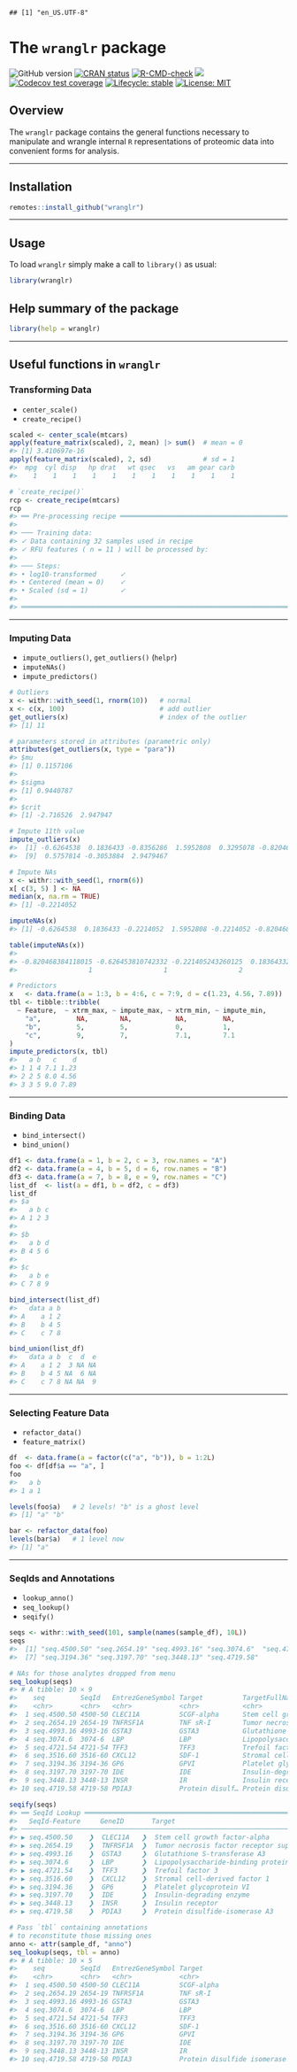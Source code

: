 
<!-- README.md is generated from README.Rmd. Please edit that file -->

    ## [1] "en_US.UTF-8"

# The `wranglr` package

<!-- badges: start -->

![GitHub
version](https://img.shields.io/badge/Version-0.0.1-success.svg?style=flat&logo=github)
[![CRAN
status](http://www.r-pkg.org/badges/version/wranglr)](https://cran.r-project.org/package=wranglr)
[![R-CMD-check](https://github.com/stufield/wranglr/workflows/R-CMD-check/badge.svg)](https://github.com/stufield/wranglr/actions)
[![](https://cranlogs.r-pkg.org/badges/grand-total/wranglr)](https://cran.r-project.org/package=wranglr)
[![Codecov test
coverage](https://codecov.io/gh/stufield/wranglr/branch/main/graph/badge.svg)](https://app.codecov.io/gh/stufield/wranglr?branch=main)
[![Lifecycle:
stable](https://img.shields.io/badge/lifecycle-stable-brightgreen.svg)](https://lifecycle.r-lib.org/articles/stages.html#stable)
[![License:
MIT](https://img.shields.io/badge/License-MIT-blue.svg)](https://choosealicense.com/licenses/mit/)
<!-- badges: end -->

## Overview

The `wranglr` package contains the general functions necessary to
manipulate and wrangle internal `R` representations of proteomic data
into convenient forms for analysis.

------------------------------------------------------------------------

## Installation

``` r
remotes::install_github("wranglr")
```

------------------------------------------------------------------------

## Usage

To load `wranglr` simply make a call to `library()` as usual:

``` r
library(wranglr)
```

## Help summary of the package

``` r
library(help = wranglr)
```

------------------------------------------------------------------------

## Useful functions in `wranglr`

### Transforming Data

- `center_scale()`
- `create_recipe()`

``` r
scaled <- center_scale(mtcars)
apply(feature_matrix(scaled), 2, mean) |> sum()  # mean = 0
#> [1] 3.410697e-16
apply(feature_matrix(scaled), 2, sd)             # sd = 1
#>  mpg  cyl disp   hp drat   wt qsec   vs   am gear carb 
#>    1    1    1    1    1    1    1    1    1    1    1

# `create_recipe()`
rcp <- create_recipe(mtcars)
rcp
#> ══ Pre-processing recipe ═══════════════════════════════════════════════════════════════════════════
#> 
#> ─── Training data:
#> ✓ Data containing 32 samples used in recipe
#> ✓ RFU features ( n = 11 ) will be processed by:
#> 
#> ─── Steps:
#> • log10-transformed      ✓
#> • Centered (mean = 0)    ✓
#> • Scaled (sd = 1)        ✓
#> 
#> ════════════════════════════════════════════════════════════════════════════════════════════════════
```

------------------------------------------------------------------------

### Imputing Data

- `impute_outliers()`, `get_outliers()` (`helpr`)
- `imputeNAs()`
- `impute_predictors()`

``` r
# Outliers
x <- withr::with_seed(1, rnorm(10))   # normal
x <- c(x, 100)                        # add outlier
get_outliers(x)                       # index of the outlier
#> [1] 11

# parameters stored in attributes (parametric only)
attributes(get_outliers(x, type = "para"))
#> $mu
#> [1] 0.1157106
#> 
#> $sigma
#> [1] 0.9440787
#> 
#> $crit
#> [1] -2.716526  2.947947

# Impute 11th value
impute_outliers(x)
#>  [1] -0.6264538  0.1836433 -0.8356286  1.5952808  0.3295078 -0.8204684  0.4874291  0.7383247
#>  [9]  0.5757814 -0.3053884  2.9479467

# Impute NAs
x <- withr::with_seed(1, rnorm(6))
x[ c(3, 5) ] <- NA
median(x, na.rm = TRUE)
#> [1] -0.2214052

imputeNAs(x)
#> [1] -0.6264538  0.1836433 -0.2214052  1.5952808 -0.2214052 -0.8204684

table(imputeNAs(x))
#> 
#> -0.820468384118015 -0.626453810742332 -0.221405243260125  0.183643324222082   1.59528080213779 
#>                  1                  1                  2                  1                  1

# Predictors
x   <- data.frame(a = 1:3, b = 4:6, c = 7:9, d = c(1.23, 4.56, 7.89))
tbl <- tibble::tribble(
  ~ Feature,  ~ xtrm_max, ~ impute_max, ~ xtrm_min, ~ impute_min,
    "a",         NA,        NA,           NA,         NA,
    "b",         5,         5,            0,          1,
    "c",         9,         7,            7.1,        7.1
)
impute_predictors(x, tbl)
#>   a b   c    d
#> 1 1 4 7.1 1.23
#> 2 2 5 8.0 4.56
#> 3 3 5 9.0 7.89
```

------------------------------------------------------------------------

### Binding Data

- `bind_intersect()`
- `bind_union()`

``` r
df1 <- data.frame(a = 1, b = 2, c = 3, row.names = "A")
df2 <- data.frame(a = 4, b = 5, d = 6, row.names = "B")
df3 <- data.frame(a = 7, b = 8, e = 9, row.names = "C")
list_df  <- list(a = df1, b = df2, c = df3)
list_df
#> $a
#>   a b c
#> A 1 2 3
#> 
#> $b
#>   a b d
#> B 4 5 6
#> 
#> $c
#>   a b e
#> C 7 8 9

bind_intersect(list_df)
#>   data a b
#> A    a 1 2
#> B    b 4 5
#> C    c 7 8

bind_union(list_df)
#>   data a b  c  d  e
#> A    a 1 2  3 NA NA
#> B    b 4 5 NA  6 NA
#> C    c 7 8 NA NA  9
```

------------------------------------------------------------------------

### Selecting Feature Data

- `refactor_data()`
- `feature_matrix()`

``` r
df  <- data.frame(a = factor(c("a", "b")), b = 1:2L)
foo <- df[df$a == "a", ]
foo
#>   a b
#> 1 a 1

levels(foo$a)   # 2 levels! "b" is a ghost level
#> [1] "a" "b"

bar <- refactor_data(foo)
levels(bar$a)   # 1 level now
#> [1] "a"
```

------------------------------------------------------------------------

### SeqIds and Annotations

- `lookup_anno()`
- `seq_lookup()`
- `seqify()`

``` r
seqs <- withr::with_seed(101, sample(names(sample_df), 10L))
seqs
#>  [1] "seq.4500.50" "seq.2654.19" "seq.4993.16" "seq.3074.6"  "seq.4721.54" "seq.3516.60"
#>  [7] "seq.3194.36" "seq.3197.70" "seq.3448.13" "seq.4719.58"

# NAs for those analytes dropped from menu
seq_lookup(seqs)
#> # A tibble: 10 × 9
#>    seq         SeqId   EntrezGeneSymbol Target          TargetFullName Dilution UniProt List  Reason
#>    <chr>       <chr>   <chr>            <chr>           <chr>          <chr>    <chr>   <chr> <chr> 
#>  1 seq.4500.50 4500-50 CLEC11A          SCGF-alpha      Stem cell gro… 0.5%     Q9Y240  ""    ""    
#>  2 seq.2654.19 2654-19 TNFRSF1A         TNF sR-I        Tumor necrosi… 20%      P19438  ""    ""    
#>  3 seq.4993.16 4993-16 GSTA3            GSTA3           Glutathione S… 20%      Q16772  ""    ""    
#>  4 seq.3074.6  3074-6  LBP              LBP             Lipopolysacch… 0.005%   P18428  ""    ""    
#>  5 seq.4721.54 4721-54 TFF3             TFF3            Trefoil facto… 0.5%     Q07654  ""    ""    
#>  6 seq.3516.60 3516-60 CXCL12           SDF-1           Stromal cell-… 20%      P48061  ""    ""    
#>  7 seq.3194.36 3194-36 GP6              GPVI            Platelet glyc… 0.5%     Q9HCN6  ""    ""    
#>  8 seq.3197.70 3197-70 IDE              IDE             Insulin-degra… 20%      P14735  ""    ""    
#>  9 seq.3448.13 3448-13 INSR             IR              Insulin recep… 20%      P06213  ""    ""    
#> 10 seq.4719.58 4719-58 PDIA3            Protein disulf… Protein disul… 0.5%     P30101  ""    ""

seqify(seqs)
#> ══ SeqId Lookup ════════════════════════════════════════════════════════════════════════════════════
#>   SeqId-Feature     GeneID       Target                                                   List     Reason   
#> ────────────────────────────────────────────────────────────────────────────────────────────────────
#> ▶ seq.4500.50    ❯  CLEC11A   ❯  Stem cell growth factor-alpha                         ❯        ❯        
#> ▶ seq.2654.19    ❯  TNFRSF1A  ❯  Tumor necrosis factor receptor superfamily member 1A  ❯        ❯        
#> ▶ seq.4993.16    ❯  GSTA3     ❯  Glutathione S-transferase A3                          ❯        ❯        
#> ▶ seq.3074.6     ❯  LBP       ❯  Lipopolysaccharide-binding protein                    ❯        ❯        
#> ▶ seq.4721.54    ❯  TFF3      ❯  Trefoil factor 3                                      ❯        ❯        
#> ▶ seq.3516.60    ❯  CXCL12    ❯  Stromal cell-derived factor 1                         ❯        ❯        
#> ▶ seq.3194.36    ❯  GP6       ❯  Platelet glycoprotein VI                              ❯        ❯        
#> ▶ seq.3197.70    ❯  IDE       ❯  Insulin-degrading enzyme                              ❯        ❯        
#> ▶ seq.3448.13    ❯  INSR      ❯  Insulin receptor                                      ❯        ❯        
#> ▶ seq.4719.58    ❯  PDIA3     ❯  Protein disulfide-isomerase A3                        ❯        ❯

# Pass `tbl` containing annotations
# to reconstitute those missing ones
anno <- attr(sample_df, "anno")
seq_lookup(seqs, tbl = anno)
#> # A tibble: 10 × 5
#>    seq         SeqId   EntrezGeneSymbol Target                         TargetFullName               
#>    <chr>       <chr>   <chr>            <chr>                          <chr>                        
#>  1 seq.4500.50 4500-50 CLEC11A          SCGF-alpha                     Stem Cell Growth Factor-alpha
#>  2 seq.2654.19 2654-19 TNFRSF1A         TNF sR-I                       Tumor necrosis factor recept…
#>  3 seq.4993.16 4993-16 GSTA3            GSTA3                          Glutathione S-transferase A3 
#>  4 seq.3074.6  3074-6  LBP              LBP                            Lipopolysaccharide-binding p…
#>  5 seq.4721.54 4721-54 TFF3             TFF3                           Trefoil factor 3             
#>  6 seq.3516.60 3516-60 CXCL12           SDF-1                          Stromal cell-derived factor 1
#>  7 seq.3194.36 3194-36 GP6              GPVI                           Platelet glycoprotein VI     
#>  8 seq.3197.70 3197-70 IDE              IDE                            Insulin-degrading enzyme     
#>  9 seq.3448.13 3448-13 INSR             IR                             Insulin receptor             
#> 10 seq.4719.58 4719-58 PDIA3            Protein disulfide isomerase A3 Protein disulfide-isomerase …
```
